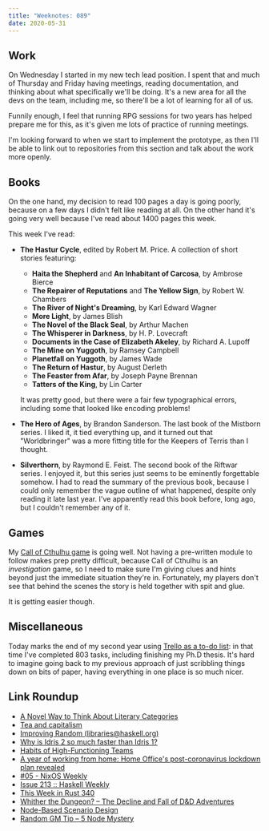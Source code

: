 ```yaml
---
title: "Weeknotes: 089"
date: 2020-05-31
---
```


## Work

On Wednesday I started in my new tech lead position.  I spent that and
much of Thursday and Friday having meetings, reading documentation,
and thinking about what specifically we'll be doing.  It's a new area
for all the devs on the team, including me, so there'll be a lot of
learning for all of us.

Funnily enough, I feel that running RPG sessions for two years has
helped prepare me for this, as it's given me lots of practice of
running meetings.

I'm looking forward to when we start to implement the prototype, as
then I'll be able to link out to repositories from this section and
talk about the work more openly.


## Books

On the one hand, my decision to read 100 pages a day is going poorly,
because on a few days I didn't felt like reading at all.  On the other
hand it's going very well because I've read about 1400 pages this
week.

This week I've read:

- **The Hastur Cycle**, edited by Robert M. Price.  A collection of
  short stories featuring:

  - **Haita the Shepherd** and **An Inhabitant of Carcosa**, by Ambrose Bierce
  - **The Repairer of Reputations** and **The Yellow Sign**, by Robert W. Chambers
  - **The River of Night's Dreaming**, by Karl Edward Wagner
  - **More Light**, by James Blish
  - **The Novel of the Black Seal**, by Arthur Machen
  - **The Whisperer in Darkness**, by H. P. Lovecraft
  - **Documents in the Case of Elizabeth Akeley**, by Richard A. Lupoff
  - **The Mine on Yuggoth**, by Ramsey Campbell
  - **Planetfall on Yuggoth**, by James Wade
  - **The Return of Hastur**, by August Derleth
  - **The Feaster from Afar**, by Joseph Payne Brennan
  - **Tatters of the King**, by Lin Carter

  It was pretty good, but there were a fair few typographical errors,
  including some that looked like encoding problems!

- **The Hero of Ages**, by Brandon Sanderson.  The last book of the
  Mistborn series.  I liked it, it tied everything up, and it turned
  out that "Worldbringer" was a more fitting title for the Keepers of
  Terris than I thought.

- **Silverthorn**, by Raymond E. Feist.  The second book of the
  Riftwar series.  I enjoyed it, but this series just seems to be
  eminently forgettable somehow.  I had to read the summary of the
  previous book, because I could only remember the vague outline of
  what happened, despite only reading it late last year.  I've
  apparently read this book before, long ago, but I couldn't remember
  any of it.


## Games

My [Call of Cthulhu game][] is going well.  Not having a pre-written
module to follow makes prep pretty difficult, because Call of Cthulhu
is an *investigation* game, so I need to make sure I'm giving clues
and hints beyond just the immediate situation they're in.
Fortunately, my players don't see that behind the scenes the story is
held together with spit and glue.

It is getting easier though.

[Call of Cthulhu game]: campaign-notes-2020-05-call-of-cthulhu.html


## Miscellaneous

Today marks the end of my second year using [Trello as a to-do
list][]: in that time I've completed 803 tasks, including finishing my
Ph.D thesis.  It's hard to imagine going back to my previous approach
of just scribbling things down on bits of paper, having everything in
one place is so much nicer.

[Trello as a to-do list]: self-organisation.html


## Link Roundup

- [A Novel Way to Think About Literary Categories](https://www.nybooks.com/daily/2020/05/25/a-novel-way-to-think-about-literary-categories/)
- [Tea and capitalism](https://aeon.co/essays/the-china-tea-trade-was-a-paradox-of-global-capitalism)
- [Improving Random (libraries@haskell.org)](https://mail.haskell.org/pipermail/libraries/2020-May/030461.html)
- [Why is Idris 2 so much faster than Idris 1?](https://www.type-driven.org.uk/edwinb/why-is-idris-2-so-much-faster-than-idris-1.html)
- [Habits of High-Functioning Teams](https://deniseyu.io/2020/05/23/habits-of-high-performing-teams.html)
- [A year of working from home: Home Office's post-coronavirus lockdown plan revealed](https://www.civilserviceworld.com/articles/news/year-working-home-home-offices-post-coronavirus-lockdown-plan-revealed)
- [#05 - NixOS Weekly](https://weekly.nixos.org/2020/05-nixos-weekly-2020-05.html)
- [Issue 213 :: Haskell Weekly](https://haskellweekly.news/issue/213.html)
- [This Week in Rust 340](https://this-week-in-rust.org/blog/2020/05/27/this-week-in-rust-340/)
- [Whither the Dungeon? – The Decline and Fall of D&D Adventures](https://thealexandrian.net/wordpress/44578/roleplaying-games/whither-the-dungeon-the-decline-and-fall-of-dd-adventures)
- [Node-Based Scenario Design](https://thealexandrian.net/wordpress/7949/roleplaying-games/node-based-scenario-design-part-1-the-plotted-approach)
- [Random GM Tip – 5 Node Mystery](https://thealexandrian.net/wordpress/37903/roleplaying-games/5-node-mystery)
